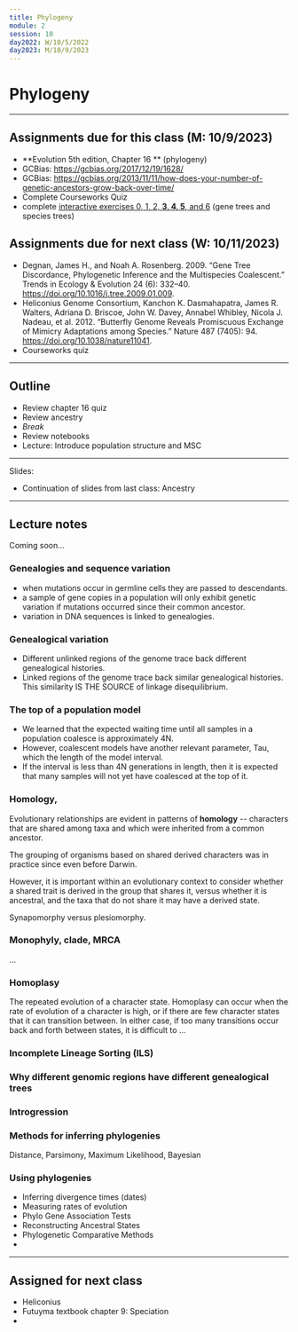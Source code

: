 ```yaml
---
title: Phylogeny
module: 2
session: 10
day2022: W/10/5/2022
day2023: M/10/9/2023
---
```



# Phylogeny

----

## Assignments due for this class (M: 10/9/2023)
- **Evolution 5th edition, Chapter 16 ** (phylogeny)
- GCBias: https://gcbias.org/2017/12/19/1628/
- GCBias: https://gcbias.org/2013/11/11/how-does-your-number-of-genetic-ancestors-grow-back-over-time/
- Complete Courseworks Quiz
- complete [interactive exercises 0, 1, 2, **3, 4, 5**, and 6](https://pinky.eaton-lab.org) (gene trees and species trees)


## Assignments due for next class (W: 10/11/2023)
- Degnan, James H., and Noah A. Rosenberg. 2009. “Gene Tree Discordance, Phylogenetic Inference and the Multispecies Coalescent.” Trends in Ecology & Evolution 24 (6): 332–40. https://doi.org/10.1016/j.tree.2009.01.009.
- Heliconius Genome Consortium, Kanchon K. Dasmahapatra, James R. Walters, Adriana D. Briscoe, John W. Davey, Annabel Whibley, Nicola J. Nadeau, et al. 2012. “Butterfly Genome Reveals Promiscuous Exchange of Mimicry Adaptations among Species.” Nature 487 (7405): 94. https://doi.org/10.1038/nature11041.
- Courseworks quiz
<!-- - Notebook exercise: tree sequences -->
<!-- - Notebook exercise: ABBA-BABA -->
<!-- - Notebook exercise: Fst -->

----

## Outline
- Review chapter 16 quiz
- Review ancestry  <!-- more on GCBias stuff -->
- *Break*
- Review notebooks
- Lecture: Introduce population structure and MSC
<!-- - Lecture: Fst and ABBA-BABA -->
<!-- - Review notebooks -->
<!-- - Discuss articles -->

----

Slides: 
- Continuation of slides from last class: Ancestry

----

## Lecture notes

Coming soon...

### Genealogies and sequence variation
- when mutations occur in germline cells they are passed to descendants.
- a sample of gene copies in a population will only exhibit genetic variation
if mutations occurred since their common ancestor.
- variation in DNA sequences is linked to genealogies.

### Genealogical variation
- Different unlinked regions of the genome trace back different genealogical
histories.
- Linked regions of the genome trace back similar genealogical histories. This
similarity IS THE SOURCE of linkage disequilibrium. 

### The top of a population model
- We learned that the expected waiting time until all samples in a population
coalesce is approximately 4N. 
- However, coalescent models have another relevant parameter, Tau, which
the length of the model interval.
- If the interval is less than 4N generations in length, then it is expected
that many samples will not yet have coalesced at the top of it.


### Homology, 
Evolutionary relationships are evident in patterns of **homology** -- characters that are shared among taxa and which were inherited from a common ancestor. 

The grouping of organisms based on shared derived characters was in practice since even before Darwin. 

However, it is important within an evolutionary context to consider whether a shared trait is derived in the group that shares it, versus whether it is ancestral, and the taxa that do not share it may have a derived state. 

Synapomorphy versus plesiomorphy.


### Monophyly, clade, MRCA
...


### Homoplasy
The repeated evolution of a character state. Homoplasy can occur when the rate of evolution of a character is high, or if there are few character states that it can transition between. In either case, if too many transitions occur back and forth between states, it is difficult to ...


### Incomplete Lineage Sorting (ILS)


### Why different genomic regions have different genealogical trees


### Introgression


### Methods for inferring phylogenies
Distance, Parsimony, Maximum Likelihood, Bayesian


### Using phylogenies

- Inferring divergence times (dates)
- Measuring rates of evolution
- Phylo Gene Association Tests
- Reconstructing Ancestral States
- Phylogenetic Comparative Methods
- 





----

## Assigned for next class
- Heliconius
- Futuyma textbook chapter 9: Speciation
- 